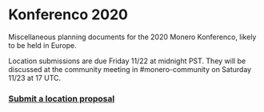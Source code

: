 # Konferenco 2020

Miscellaneous planning documents for the 2020 Monero Konferenco, likely to be held in Europe.

Location submissions are due Friday 11/22 at midnight PST. They will be discussed at the community meeting in #monero-community on Saturday 11/23 at 17 UTC.

### [Submit a location proposal](https://github.com/SamsungGalaxyPlayer/konferenco-2020/issues/new?assignees=&labels=&template=location-submission.md&title=Location+Submission%3A+%5BCity%5D%2C+%5BCountry%5D+by+%5BSubmitter%5D)

